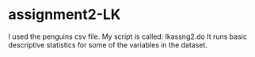 # assignment2-LK
I used the penguins csv file.
My script is called: lkassng2.do
It runs basic descriptive statistics for some of the variables in the dataset.

